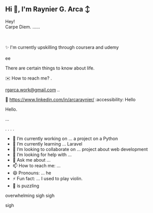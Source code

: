 ## Hi 👋, I'm Raynier G. Arca ↕

Hey! <br>
Carpe Diem.  ......
<br> 
<br><br>

:sparkles: I'm currently upskilling through coursera and udemy <br> <br>ee

There are certain things to know about life.

:envelope: How to reach me? .

rgarca.work@gmail.com ..

📩 https://www.linkedin.com/in/arcaraynier/
:accessibility: Hello


Hello. 

...

. . .
 .

<!--
**arcaraynier/arcaraynier** is a ✨ _special_ ✨ repository because its `README.md` (this file) appears on your GitHub profile.
hello this would be a great day

Here are some ideas to get you started:

you know there are certain things in life that needs to be planned and achieved. 
you can do it self! 

Learn new skill and explore for more!
-->

- 🔭 I’m currently working on ... a project on a Python
- 🌱 I’m currently learning ... Laravel
- 👯 I’m looking to collaborate on ... project about web development  
- 🤔 I’m looking for help with ... 
- 💬 Ask me about ... 
- 📫 How to reach me: ...
- 😄 Pronouns: ... he
- ⚡ Fun fact: ... I used to play violin.
- 🧑 is puzzling

overwhelming 
sigh
sigh

sigh
